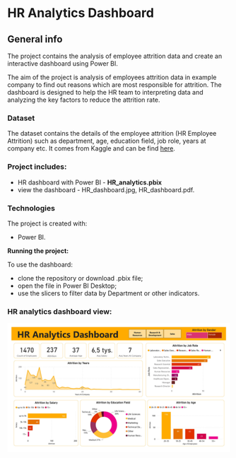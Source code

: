# HR Analytics Dashboard 

## General info
The project contains the analysis of employee attrition data and create an interactive dashboard using Power BI.

The aim of the project is analysis of employees attrition data in example company to find out reasons which are most responsible for attrition. The dashboard is designed to help the HR team to interpreting data and analyzing the key factors to reduce the attrition rate. 

### Dataset
The dataset contains the details of the employee attrition (HR Employee Attrition) such as department, age, education field, job role, years at company etc. It comes from Kaggle and can be find [here](https://www.kaggle.com/datasets/itssuru/hr-employee-attrition). 

### Project includes:
- HR dashboard with Power BI - **HR_analytics.pbix**
- view the dashboard - HR_dashboard.jpg, HR_dashboard.pdf.

### Technologies
The project is created with:
- Power BI.

**Running the project:**

To use the dashboard:
- clone the repository or download .pbix file;
- open the file in Power BI Desktop;
- use the slicers to filter data by Department or other indicators.

### HR analytics dashboard view:

![Dashboard view](HR_dashboard.jpg)

